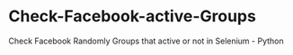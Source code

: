 # Check-Facebook-active-Groups
Check Facebook Randomly Groups that active or not in Selenium - Python
